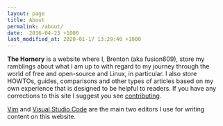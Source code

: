 ```yaml
---
layout: page
title: About
permalink: /about/
date:  2016-04-23 +1000
last_modified_at: 2020-01-17 13:29:40 +1000
---
```


**The Hornery** is a website where I, Brenton (aka fusion809), store my ramblings about what I am up to with regard to my journey through the world of free and open-source and Linux, in particular. I also store HOWTOs, guides, comparisons and other types of articles based on my own experience that is designed to be helpful to readers. If you have any corrections to this site I suggest you see [contributing](/contributing/).

[Vim](https://www.vim.org/) and [Visual Studio Code](https://code.visualstudio.com/) are the main two editors I use for writing content on this website.